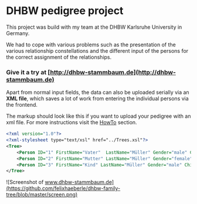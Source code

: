 # DHBW pedigree project

This project was build with my team at the DHBW Karlsruhe University in Germany.

We had to cope with various problems such as the presentation of the various relationship constellations and the different input of the persons for the correct assignment of the relationships.

### Give it a try at [http://dhbw-stammbaum.de](http://dhbw-stammbaum.de)

Apart from normal input fields, the data can also be uploaded serially via an **XML file**, which saves a lot of work from entering the individual persons via the frontend.

The markup should look like this if you want to upload your pedigree with an xml file.
For more instructions visit the [HowTo](http://dhbw-stammbaum.de/howto.html) section.

```xml
<?xml version="1.0"?>
<?xml-stylesheet type="text/xsl" href="../Trees.xsl"?>
<Tree>    
    <Person ID="1" FirstName="Vater"  LastName="Müller" Gender="male" ChildOf="0" MarriedTo="" Birthday="2002-09-25" Death="2002-09-25"/>
    <Person ID="2" FirstName="Mutter" LastName="Müller" Gender="female" ChildOf="" MarriedTo="1" Birthday="2002-09-25"/>
    <Person ID="3" FirstName="Kind" LastName="Müller" Gender="male" ChildOf="2" MarriedTo="" Birthday="2002-09-25"/>
</Tree>
```

![Screenshot of www.dhbw-stammbaum.de](https://github.com/felixhaeberle/dhbw-family-tree/blob/master/screen.png)
